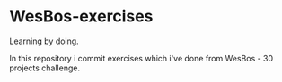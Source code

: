 # WesBos-exercises

Learning by doing. <br>

In this repository i commit exercises which i've done from WesBos - 30 projects challenge.
